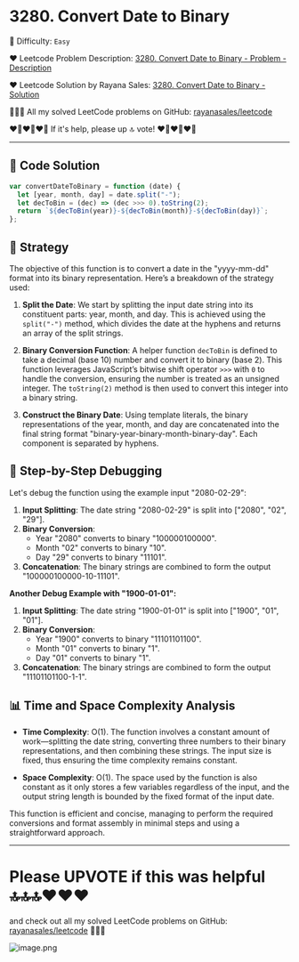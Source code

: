 # 3280. Convert Date to Binary

🌱 Difficulty: `Easy`

❤️ Leetcode Problem Description: [3280. Convert Date to Binary - Problem - Description](https://leetcode.com/problems/convert-date-to-binary/description/)

❤️ Leetcode Solution by Rayana Sales: [3280. Convert Date to Binary - Solution](https://leetcode.com/problems/convert-date-to-binary/solutions/6147490/beats-100-3-lines-solution-beginner-frie-rsdy)

💁🏻‍♀️ All my solved LeetCode problems on GitHub: [rayanasales/leetcode](https://github.com/rayanasales/leetcode)

❤️‍🔥❤️‍🔥❤️‍🔥 If it's help, please up 🔝 vote! ❤️‍🔥❤️‍🔥❤️‍🔥

---

## 🚀 Code Solution

```javascript []
var convertDateToBinary = function (date) {
  let [year, month, day] = date.split("-");
  let decToBin = (dec) => (dec >>> 0).toString(2);
  return `${decToBin(year)}-${decToBin(month)}-${decToBin(day)}`;
};
```

## 💎 Strategy

The objective of this function is to convert a date in the "yyyy-mm-dd" format into its binary representation. Here’s a breakdown of the strategy used:

1. **Split the Date**: We start by splitting the input date string into its constituent parts: year, month, and day. This is achieved using the `split("-")` method, which divides the date at the hyphens and returns an array of the split strings.

2. **Binary Conversion Function**: A helper function `decToBin` is defined to take a decimal (base 10) number and convert it to binary (base 2). This function leverages JavaScript’s bitwise shift operator `>>>` with `0` to handle the conversion, ensuring the number is treated as an unsigned integer. The `toString(2)` method is then used to convert this integer into a binary string.

3. **Construct the Binary Date**: Using template literals, the binary representations of the year, month, and day are concatenated into the final string format "binary-year-binary-month-binary-day". Each component is separated by hyphens.

## 🔎 Step-by-Step Debugging

Let's debug the function using the example input "2080-02-29":

1. **Input Splitting**: The date string "2080-02-29" is split into ["2080", "02", "29"].
2. **Binary Conversion**:
   - Year "2080" converts to binary "100000100000".
   - Month "02" converts to binary "10".
   - Day "29" converts to binary "11101".
3. **Concatenation**: The binary strings are combined to form the output "100000100000-10-11101".

**Another Debug Example with "1900-01-01":**

1. **Input Splitting**: The date string "1900-01-01" is split into ["1900", "01", "01"].
2. **Binary Conversion**:
   - Year "1900" converts to binary "11101101100".
   - Month "01" converts to binary "1".
   - Day "01" converts to binary "1".
3. **Concatenation**: The binary strings are combined to form the output "11101101100-1-1".

## 📊 Time and Space Complexity Analysis

- **Time Complexity**: O(1). The function involves a constant amount of work—splitting the date string, converting three numbers to their binary representations, and then combining these strings. The input size is fixed, thus ensuring the time complexity remains constant.

- **Space Complexity**: O(1). The space used by the function is also constant as it only stores a few variables regardless of the input, and the output string length is bounded by the fixed format of the input date.

This function is efficient and concise, managing to perform the required conversions and format assembly in minimal steps and using a straightforward approach.

---

# Please UPVOTE if this was helpful 🔝🔝🔝❤️❤️❤️

and check out all my solved LeetCode problems on GitHub: [rayanasales/leetcode](https://github.com/rayanasales/leetcode) 🤙😚🤘

![image.png](https://assets.leetcode.com/users/images/57bce3b1-56e2-4c20-9cdf-b61fef26b93b_1725494158.6252415.png)

